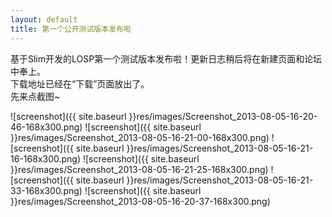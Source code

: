 ```yaml
---
layout: default
title: 第一个公开测试版本发布啦
---
```

基于Slim开发的LOSP第一个测试版本发布啦！更新日志稍后将在新建页面和论坛中奉上。  
下载地址已经在“下载”页面放出了。  
先来点截图~  
<!--more-->
![screenshot]({{ site.baseurl }}res/images/Screenshot_2013-08-05-16-20-46-168x300.png)
![screenshot]({{ site.baseurl }}res/images/Screenshot_2013-08-05-16-21-00-168x300.png)
![screenshot]({{ site.baseurl }}res/images/Screenshot_2013-08-05-16-21-16-168x300.png)
![screenshot]({{ site.baseurl }}res/images/Screenshot_2013-08-05-16-21-25-168x300.png)
![screenshot]({{ site.baseurl }}res/images/Screenshot_2013-08-05-16-21-33-168x300.png)
![screenshot]({{ site.baseurl }}res/images/Screenshot_2013-08-05-16-20-37-168x300.png)

